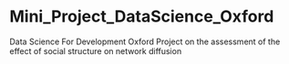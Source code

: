 # Mini_Project_DataScience_Oxford
Data Science For Development Oxford Project on the assessment of the effect of social structure on network diffusion
